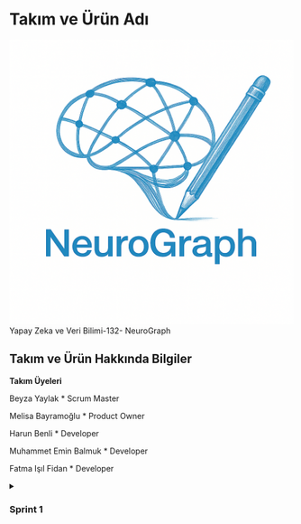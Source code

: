 # Takım ve Ürün Adı
![Logo](https://raw.githubusercontent.com/BBBeyza/YZTA_YapayZeka_Grup-132/main/logo.png)
Yapay Zeka ve Veri Bilimi-132- NeuroGraph

## Takım ve Ürün Hakkında Bilgiler

**Takım Üyeleri**


Beyza Yaylak * Scrum Master


Melisa Bayramoğlu * Product Owner


Harun Benli * Developer


Muhammet Emin Balmuk * Developer


Fatma Işıl Fidan * Developer

<details>
  <summary><strong><h3>Sprint 1</h3></strong></summary>

aaaa

</details>
